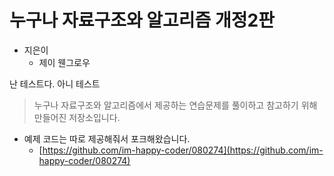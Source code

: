# 누구나 자료구조와 알고리즘 개정2판

- 지은이
  - 제이 웬그로우

난 테스트다.
아니 테스트

> 누구나 자료구조와 알고리즘에서 제공하는 연습문제를 풀이하고 참고하기 위해 만들어진 저장소입니다.

- 예제 코드는 따로 제공해줘서 포크해왔습니다.
  - [https://github.com/im-happy-coder/080274](https://github.com/im-happy-coder/080274)